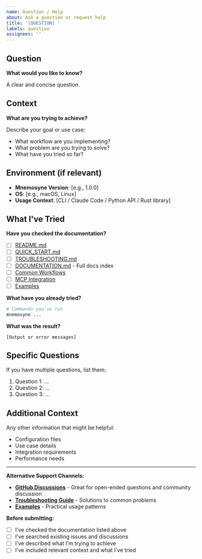 ```yaml
---
name: Question / Help
about: Ask a question or request help
title: '[QUESTION] '
labels: question
assignees: ''
---
```


## Question

**What would you like to know?**

A clear and concise question.

## Context

**What are you trying to achieve?**

Describe your goal or use case:
- What workflow are you implementing?
- What problem are you trying to solve?
- What have you tried so far?

## Environment (if relevant)

- **Mnemosyne Version**: [e.g., 1.0.0]
- **OS**: [e.g., macOS, Linux]
- **Usage Context**: [CLI / Claude Code / Python API / Rust library]

## What I've Tried

**Have you checked the documentation?**

- [ ] [README.md](../../README.md)
- [ ] [QUICK_START.md](../../QUICK_START.md)
- [ ] [TROUBLESHOOTING.md](../../TROUBLESHOOTING.md)
- [ ] [DOCUMENTATION.md](../../DOCUMENTATION.md) - Full docs index
- [ ] [Common Workflows](../../docs/guides/workflows.md)
- [ ] [MCP Integration](../../examples/mcp-integration/claude-code-setup.md)
- [ ] [Examples](../../examples/README.md)

**What have you already tried?**

```bash
# Commands you've run
mnemosyne ...
```

**What was the result?**

```
[Output or error messages]
```

## Specific Questions

If you have multiple questions, list them:

1. Question 1: ...
2. Question 2: ...
3. Question 3: ...

## Additional Context

Any other information that might be helpful:
- Configuration files
- Use case details
- Integration requirements
- Performance needs

---

**Alternative Support Channels:**

- **[GitHub Discussions](https://github.com/rand/mnemosyne/discussions)** - Great for open-ended questions and community discussion
- **[Troubleshooting Guide](../../TROUBLESHOOTING.md)** - Solutions to common problems
- **[Examples](../../examples/README.md)** - Practical usage patterns

**Before submitting:**
- [ ] I've checked the documentation listed above
- [ ] I've searched existing issues and discussions
- [ ] I've described what I'm trying to achieve
- [ ] I've included relevant context and what I've tried
